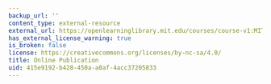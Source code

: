 ```yaml
---
backup_url: ''
content_type: external-resource
external_url: https://openlearninglibrary.mit.edu/courses/course-v1:MITx+EC.745X+1T2019/about
has_external_license_warning: true
is_broken: false
license: https://creativecommons.org/licenses/by-nc-sa/4.0/
title: Online Publication
uid: 415e9192-b428-450a-a0af-4acc37205833
---
```

